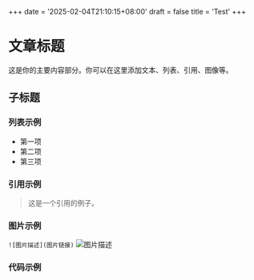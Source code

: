 +++
date = '2025-02-04T21:10:15+08:00'
draft = false
title = 'Test'
+++
# 文章标题

这是你的主要内容部分。你可以在这里添加文本、列表、引用、图像等。

## 子标题

### 列表示例

- 第一项
- 第二项
- 第三项

### 引用示例

> 这是一个引用的例子。

### 图片示例

`![图片描述](图片链接)`
![图片描述](图片链接)
### 代码示例
